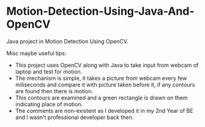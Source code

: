 # Motion-Detection-Using-Java-And-OpenCV
Java project in Motion Detection Using OpenCV.

Misc maybe useful tips:
* This project uses OpenCV along with Java to take input from webcam of laptop and test for motion.
* The mechanism is simple, it takes a picture from webcam every few miliseconds and compare it with picture taken before it, if any contours are found then there is motion.
* This contours are examined and a green rectangle is drawn on them indicating place of motion.
* The comments are non-existent as I developed it in my 2nd Year of BE and I wasn't professional developer back then.
